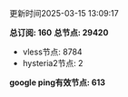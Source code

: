 更新时间2025-03-15 13:09:17

**总订阅: 160**
**总节点: 29420**
- vless节点: 8784
- hysteria2节点: 2

**google ping有效节点: 613**
